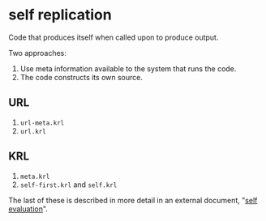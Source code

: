# self replication

Code that produces itself when called upon to produce output.

Two approaches:
1. Use meta information available to the system that runs the code.
2. The code constructs its own source.

## URL

1. `url-meta.krl`
2. `url.krl`

## KRL

1. `meta.krl`
2. `self-first.krl` and `self.krl`

The last of these is described in more detail in an external document, 
"[self evaluation](https://docs.google.com/document/d/1qBzetm0aIihK1H6IANw9s72MlgPvyc15Z_DwlZm6z08/edit?usp=sharing)".
